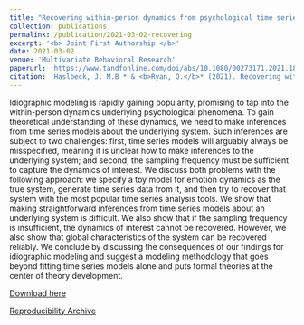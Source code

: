 ```yaml
---
title: "Recovering within-person dynamics from psychological time series"
collection: publications
permalink: /publication/2021-03-02-recovering
excerpt: '<b> Joint First Authorship </b>'
date: 2021-03-02
venue: 'Multivariate Behavioral Research'
paperurl: 'https://www.tandfonline.com/doi/abs/10.1080/00273171.2021.1896353'
citation: 'Haslbeck, J. M.B * & <b>Ryan, O.</b>* (2021). Recovering within-person dynamics from psychological time series. Multivariate Behavioral Research, 1-32.'
---
```


Idiographic modeling is rapidly gaining popularity, promising to tap into the within-person dynamics underlying psychological phenomena. To gain theoretical understanding of these dynamics, we need to make inferences from time series models about the underlying system. Such inferences are subject to two challenges: first, time series models will arguably always be misspecified, meaning it is unclear how to make inferences to the underlying system; and second, the sampling frequency must be sufficient to capture the dynamics of interest. We discuss both problems with the following approach: we specify a toy model for emotion dynamics as the true system, generate time series data from it, and then try to recover that system with the most popular time series analysis tools. We show that making straightforward inferences from time series models about an underlying system is difficult. We also show that if the sampling frequency is insufficient, the dynamics of interest cannot be recovered. However, we also show that global characteristics of the system can be recovered reliably. We conclude by discussing the consequences of our findings for idiographic modeling and suggest a modeling methodology that goes beyond fitting time series models alone and puts formal theories at the center of theory development.

[Download here](https://www.tandfonline.com/doi/abs/10.1080/00273171.2021.1896353)

[Reproducibility Archive](https://github.com/jmbh/RecoveringWithinPersonDynamics)


